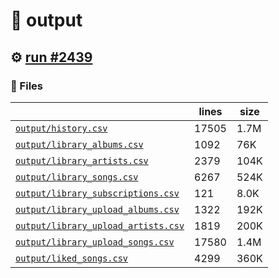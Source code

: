 # 📝  output 

## ⚙️ [run #2439](https://github.com/jwenerd/ytm-dl/actions/runs/11277266832)

### 📁 Files

|                                                                         |lines|size|
|-------------------------------------------------------------------------|-----|----|
|[`output/history.csv` ](output/history.csv)                              |17505|1.7M|
|[`output/library_albums.csv` ](output/library_albums.csv)                |1092 |76K |
|[`output/library_artists.csv` ](output/library_artists.csv)              |2379 |104K|
|[`output/library_songs.csv` ](output/library_songs.csv)                  |6267 |524K|
|[`output/library_subscriptions.csv` ](output/library_subscriptions.csv)  |121  |8.0K|
|[`output/library_upload_albums.csv` ](output/library_upload_albums.csv)  |1322 |192K|
|[`output/library_upload_artists.csv` ](output/library_upload_artists.csv)|1819 |200K|
|[`output/library_upload_songs.csv` ](output/library_upload_songs.csv)    |17580|1.4M|
|[`output/liked_songs.csv` ](output/liked_songs.csv)                      |4299 |360K|